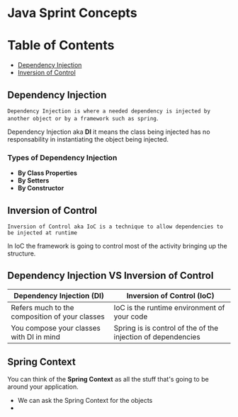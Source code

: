 # Java Sprint Concepts

# Table of Contents
* [Dependency Injection](#dependency-injection)
* [Inversion of Control](#inversion-of-control)

## Dependency Injection

```Dependency Injection is where a needed dependency is injected by another object or by a framework such as spring```.

Dependency Injection aka **DI** it means the class being injected has no responsability in instantiating the object being injected.

### Types of Dependency Injection
* **By Class Properties**
* **By Setters**
* **By Constructor**

## Inversion of Control

```Inversion of Control aka IoC is a technique to allow dependencies to be injected at runtime```

In IoC the framework is going to control most of the activity bringing up the structure.

## Dependency Injection VS Inversion of Control

| Dependency Injection (DI)| Inversion of Control (IoC) |
| ----------- | ----------- |
| Refers much to the composition of your classes | IoC is the runtime environment of your code |
| You compose your classes with DI in mind       | Spring is is control of the of the injection of dependencies |

## Spring Context

You can think of the **Spring Context** as all the stuff that's going to be around your application.

* We can ask the Spring Context for the objects
* 